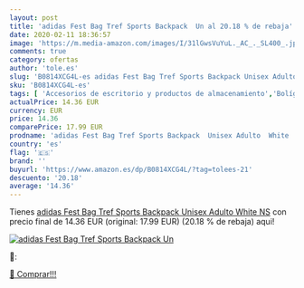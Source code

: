 ```yaml
---
layout: post
title: 'adidas Fest Bag Tref Sports Backpack  Un al 20.18 % de rebaja'
date: 2020-02-11 18:36:57
image: 'https://m.media-amazon.com/images/I/31lGwsVuYuL._AC_._SL400_.jpg'
comments: true
category: ofertas
author: 'tole.es'
slug: 'B0814XCG4L-es adidas Fest Bag Tref Sports Backpack Unisex Adulto White NS'
sku: 'B0814XCG4L-es'
tags: [ 'Accesorios de escritorio y productos de almacenamiento','Bolígrafos, lápices y útiles de escritura','Costura y manualidades','Dibujo','Estuches escolares','Hogar y cocina','Lápices','Marcadores','Material de oficina','Materiales de dibujo','Materiales, organizadores y dispensadores de escritorio','Oficina y papelería','Portaminas','Rotuladores y subrayadores','Subrayadores','backpack', ]
actualPrice: 14.36 EUR
currency: EUR
price: 14.36
comparePrice: 17.99 EUR
prodname: 'adidas Fest Bag Tref Sports Backpack  Unisex Adulto  White  NS'
country: 'es'
flag: '🇪🇸'
brand: ''
buyurl: 'https://www.amazon.es/dp/B0814XCG4L/?tag=tolees-21'
descuento: '20.18'
average: '14.36'
---
```


Tienes [adidas Fest Bag Tref Sports Backpack  Unisex Adulto  White  NS](https://www.amazon.es/dp/B0814XCG4L/?tag=tolees-21) con precio final de  14.36 EUR (original: 17.99 EUR) (20.18 %  de rebaja) aqui!

[![adidas Fest Bag Tref Sports Backpack  Un](https://m.media-amazon.com/images/I/31lGwsVuYuL._AC_._SL400_.jpg)](https://www.amazon.es/dp/B0814XCG4L/?tag=tolees-21)

🔎:


[🛒 Comprar!!!](https://www.amazon.es/dp/B0814XCG4L/?tag=tolees-21)

